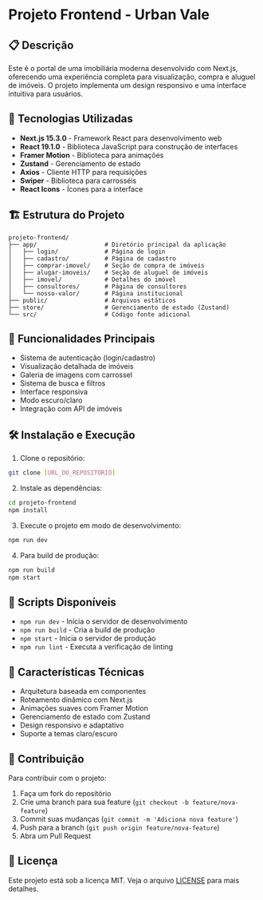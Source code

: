 # Projeto Frontend - Urban Vale

## 📋 Descrição
Este é o portal de uma imobiliária moderna desenvolvido com Next.js, oferecendo uma experiência completa para visualização, compra e aluguel de imóveis. O projeto implementa um design responsivo e uma interface intuitiva para usuários.

## 🚀 Tecnologias Utilizadas
- **Next.js 15.3.0** - Framework React para desenvolvimento web
- **React 19.1.0** - Biblioteca JavaScript para construção de interfaces
- **Framer Motion** - Biblioteca para animações
- **Zustand** - Gerenciamento de estado
- **Axios** - Cliente HTTP para requisições
- **Swiper** - Biblioteca para carrosséis
- **React Icons** - Ícones para a interface

## 🏗️ Estrutura do Projeto
```
projeto-frontend/
├── app/                   # Diretório principal da aplicação
│   ├── login/             # Página de login
│   ├── cadastro/          # Página de cadastro
│   ├── comprar-imovel/    # Seção de compra de imóveis
│   ├── alugar-imoveis/    # Seção de aluguel de imóveis
│   ├── imovel/            # Detalhes do imóvel
│   ├── consultores/       # Página de consultores
│   └── nosso-valor/       # Página institucional
├── public/                # Arquivos estáticos
├── store/                 # Gerenciamento de estado (Zustand)
└── src/                   # Código fonte adicional
```

## 🎨 Funcionalidades Principais
- Sistema de autenticação (login/cadastro)
- Visualização detalhada de imóveis
- Galeria de imagens com carrossel
- Sistema de busca e filtros
- Interface responsiva
- Modo escuro/claro
- Integração com API de imóveis

## 🛠️ Instalação e Execução

1. Clone o repositório:
```bash
git clone [URL_DO_REPOSITÓRIO]
```

2. Instale as dependências:
```bash
cd projeto-frontend
npm install
```

3. Execute o projeto em modo de desenvolvimento:
```bash
npm run dev
```

4. Para build de produção:
```bash
npm run build
npm start
```

## 🔧 Scripts Disponíveis
- `npm run dev` - Inicia o servidor de desenvolvimento
- `npm run build` - Cria a build de produção
- `npm start` - Inicia o servidor de produção
- `npm run lint` - Executa a verificação de linting

## 🎯 Características Técnicas
- Arquitetura baseada em componentes
- Roteamento dinâmico com Next.js
- Animações suaves com Framer Motion
- Gerenciamento de estado com Zustand
- Design responsivo e adaptativo
- Suporte a temas claro/escuro

## 🤝 Contribuição
Para contribuir com o projeto:
1. Faça um fork do repositório
2. Crie uma branch para sua feature (`git checkout -b feature/nova-feature`)
3. Commit suas mudanças (`git commit -m 'Adiciona nova feature'`)
4. Push para a branch (`git push origin feature/nova-feature`)
5. Abra um Pull Request

## 📄 Licença
Este projeto está sob a licença MIT. Veja o arquivo [LICENSE](LICENSE) para mais detalhes.
